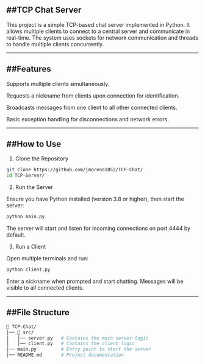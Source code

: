 ##TCP Chat Server
---
This project is a simple TCP-based chat server implemented in Python. It allows multiple clients to connect to a central server and communicate in real-time. The system uses sockets for network communication and threads to handle multiple clients concurrently.

---
##Features
---

Supports multiple clients simultaneously.

Requests a nickname from clients upon connection for identification.

Broadcasts messages from one client to all other connected clients.

Basic exception handling for disconnections and network errors.

---
##How to Use
---

1. Clone the Repository
```bash
git clone https://github.com/jmoreno1852/TCP-Chat/
cd TCP-Server/
```
2. Run the Server

Ensure you have Python installed (version 3.8 or higher), then start the server:
```bash
python main.py
```
The server will start and listen for incoming connections on port 4444 by default.

3. Run a Client

Open multiple terminals and run:
```bash
python client.py
```
Enter a nickname when prompted and start chatting. Messages will be visible to all connected clients.

---
##File Structure
---
```bash
📁 TCP-Chat/
│── 📁 src/
│   │── server.py   # Contains the main server logic
│   │── client.py   # Contains the client logic
│── main.py         # Entry point to start the server
│── README.md       # Project documentation
```

